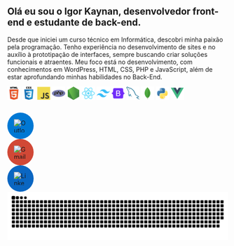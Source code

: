 ## Olá eu sou o Igor Kaynan, desenvolvedor front-end e estudante de back-end.

Desde que iniciei um curso técnico em Informática, descobri minha paixão pela programação. Tenho experiência no desenvolvimento de sites e no auxílio à prototipação de interfaces, sempre buscando criar soluções funcionais e atraentes. Meu foco está no desenvolvimento, com conhecimentos em WordPress, HTML, CSS, PHP e JavaScript, além de estar aprofundando minhas habilidades no Back-End.

<div style="display: inline_block">
  <img align="center" alt="Igor-HTML" height="30" width="30" src="https://raw.githubusercontent.com/devicons/devicon/master/icons/html5/html5-original-wordmark.svg">
  <img align="center" alt="Igor-CSS" height="30" width="30" src="https://raw.githubusercontent.com/devicons/devicon/master/icons/css3/css3-original-wordmark.svg">
  <img align="center" alt="Igor-JS" height="30" width="30" src="https://raw.githubusercontent.com/devicons/devicon/master/icons/javascript/javascript-original.svg">
  <img align="center" alt="Igor-PHP" height="30" width="30" src="https://raw.githubusercontent.com/devicons/devicon/master/icons/php/php-original.svg">
  <img align="center" alt="Igor-NodeJS" height="30" width="30" src="https://raw.githubusercontent.com/devicons/devicon/master/icons/nodejs/nodejs-original.svg">
  <img align="center" alt="Igor-React" height="30" width="30" src="https://raw.githubusercontent.com/devicons/devicon/master/icons/react/react-original.svg">
  <img align="center" alt="Igor-Tailwind" height="30" width="30" src="https://raw.githubusercontent.com/devicons/devicon/master/icons/tailwindcss/tailwindcss-original.svg">
  <img align="center" alt="Igor-Bootstrap" height="30" width="30" src="https://raw.githubusercontent.com/devicons/devicon/master/icons/bootstrap/bootstrap-plain.svg">
  <img align="center" alt="Igor-MySQL" height="30" width="30" src="https://raw.githubusercontent.com/devicons/devicon/master/icons/mysql/mysql-original.svg">
  <img align="center" alt="Igor-MongoDB" height="30" width="30" src="https://raw.githubusercontent.com/devicons/devicon/master/icons/mongodb/mongodb-original.svg">
  <img align="center" alt="Igor-Python" height="30" width="30" src="https://raw.githubusercontent.com/devicons/devicon/master/icons/python/python-original.svg">
  <img align="center" alt="Igor-Vue" height="30" width="30" src="https://raw.githubusercontent.com/devicons/devicon/master/icons/vuejs/vuejs-original.svg">
</div>

 
  ##


  <!-- Outlook -->
  <a href="mailto:igor_kaynan@hotmail.com" target="_blank" style="text-decoration: none;">
    <div style="width: 60px; height: 60px; border-radius: 50%; background-color: #0078D4; display: flex; align-items: center; justify-content: center;">
      <img src="https://cdn-icons-png.flaticon.com/512/732/732223.png" alt="Outlook" style="width: 30px; height: 30px;">
    </div>
  </a>

  <!-- Gmail -->
  <a href="mailto:kaynannerd@gmail.com" style="text-decoration: none;">
    <div style="width: 60px; height: 60px; border-radius: 50%; background-color: #D14836; display: flex; align-items: center; justify-content: center;">
      <img src="https://cdn-icons-png.flaticon.com/512/732/732200.png" alt="Gmail" style="width: 30px; height: 30px;">
    </div>
  </a>

  <!-- LinkedIn -->
  <a href="https://www.linkedin.com/in/igor-kaynan-983155320/" target="_blank" style="text-decoration: none;">
    <div style="width: 60px; height: 60px; border-radius: 50%; background-color: #0A66C2; display: flex; align-items: center; justify-content: center;">
      <img src="https://cdn-icons-png.flaticon.com/512/145/145807.png" alt="LinkedIn" style="width: 30px; height: 30px;">
    </div>
  </a>






<picture align="center">
  <source media="(prefers-color-scheme: light)" srcset="https://raw.githubusercontent.com/mari4souza/mari4souza/output/github-contribution-grid-snake-dark.svg">
  <source media="(prefers-color-scheme: blue)" srcset="https://raw.githubusercontent.com/mari4souza/mari4souza/output/github-contribution-grid-snake-dark.svg">
  <img align="center" alt="github contribution grid snake animation" src="https://raw.githubusercontent.com/mari4souza/mari4souza/output/github-contribution-grid-snake.svg">
</picture>
